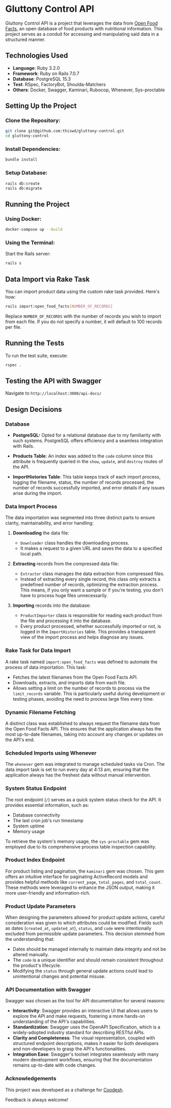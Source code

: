 # Gluttony Control API

Gluttony Control API is a project that leverages the data from [Open Food Facts](https://world.openfoodfacts.org/), an open database of food products with nutritional information. This project serves as a conduit for accessing and manipulating said data in a structured manner.

## Technologies Used

- **Language**: Ruby 3.2.0
- **Framework**: Ruby on Rails 7.0.7
- **Database**: PostgreSQL 15.3
- **Test**: RSpec, FactoryBot, Shoulda-Matchers
- **Others**: Docker, Swagger, Kaminari, Rubocop, Whenever, Sys-proctable

## Setting Up the Project

### Clone the Repository:

```sh
git clone git@github.com:thiswd/gluttony-control.git
cd gluttony-control
```

### Install Dependencies:

```sh
bundle install
```

### Setup Database:

```sh
rails db:create
rails db:migrate
```
## Running the Project

### Using Docker:

```sh
docker-compose up --build
```

### Using the Terminal:
Start the Rails server:

```sh
rails s
```

## Data Import via Rake Task

You can import product data using the custom rake task provided. Here's how:

```sh
rails import:open_food_facts[NUMBER_OF_RECORDS]
```
Replace `NUMBER_OF_RECORDS` with the number of records you wish to import from each file. If you do not specify a number, it will default to 100 records per file.

## Running the Tests

To run the test suite, execute:

```sh
rspec .
```

## Testing the API with Swagger

Navigate to `http://localhost:3000/api-docs/`

## Design Decisions

### Database

- **PostgreSQL:** Opted for a relational database due to my familiarity with such systems. PostgreSQL offers efficiency and a seamless integration with Rails.

- **Products Table**: An index was added to the `code` column since this attribute is frequently queried in the `show`, `update`, and `destroy` routes of the API.

- **ImportHistories Table**: This table keeps track of each import process, logging the filename, status, the number of records processed, the number of records successfully imported, and error details if any issues arise during the import.

### Data Import Process

The data importation was segmented into three distinct parts to ensure clarity, maintainability, and error handling:

1. **Downloading** the data file:

   - `Downloader` class handles the downloading process.
   - It makes a request to a given URL and saves the data to a specified local path.

2. **Extracting** records from the compressed data file:

   - `Extractor` class manages the data extraction from compressed files.
   - Instead of extracting every single record, this class only extracts a predefined number of records, optimizing the extraction process. This means, if you only want a sample or if you're testing, you don't have to process huge files unnecessarily.

3. **Importing** records into the database:

   - `ProductImporter` class is responsible for reading each product from the file and processing it into the database.
   - Every product processed, whether successfully imported or not, is logged in the `ImportHistories` table. This provides a transparent view of the import process and helps diagnose any issues.

### Rake Task for Data Import

A rake task named `import:open_food_facts` was defined to automate the process of data importation. This task:

- Fetches the latest filenames from the Open Food Facts API.
- Downloads, extracts, and imports data from each file.
- Allows setting a limit on the number of records to process via the `limit_records` variable. This is particularly useful during development or testing phases, avoiding the need to process large files every time.

### Dynamic Filename Fetching

A distinct class was established to always request the filename data from the Open Food Facts API. This ensures that the application always has the most up-to-date filenames, taking into account any changes or updates on the API's end.

### Scheduled Imports using Whenever

The `whenever` gem was integrated to manage scheduled tasks via Cron. The data import task is set to run every day at 4:13 am, ensuring that the application always has the freshest data without manual intervention.

### System Status Endpoint

The root endpoint (`/`) serves as a quick system status check for the API. It provides essential information, such as:

- Database connectivity
- The last cron job's run timestamp
- System uptime
- Memory usage

To retrieve the system's memory usage, the `sys-proctable` gem was employed due to its comprehensive process table inspection capability.

### Product Index Endpoint

For product listing and pagination, the `kaminari` gem was chosen. This gem offers an intuitive interface for paginating ActiveRecord models and provides helpful methods like `current_page`, `total_pages`, and `total_count`. These methods were leveraged to enhance the JSON output, making it more user-friendly and information-rich.

### Product Update Parameters

When designing the parameters allowed for product update actions, careful consideration was given to which attributes could be modified. Fields such as dates (`created_at`, `updated_at`), `status`, and `code` were intentionally excluded from permissible update parameters. This decision stemmed from the understanding that:

- Dates should be managed internally to maintain data integrity and not be altered manually.
- The `code` is a unique identifier and should remain consistent throughout the product's lifecycle.
- Modifying the `status` through general update actions could lead to unintentional changes and potential misuse.

### API Documentation with Swagger

Swagger was chosen as the tool for API documentation for several reasons:

- **Interactivity**: Swagger provides an interactive UI that allows users to explore the API and make requests, fostering a more hands-on understanding of the API's capabilities.
- **Standardization**: Swagger uses the OpenAPI Specification, which is a widely-adopted industry standard for describing RESTful APIs.
- **Clarity and Completeness**: The visual representation, coupled with structured endpoint descriptions, makes it easier for both developers and non-developers to grasp the API's functionalities.
- **Integration Ease**: Swagger's toolset integrates seamlessly with many modern development workflows, ensuring that the documentation remains up-to-date with code changes.

### Acknowledgements

This project was developed as a challenge for [Coodesh](https://coodesh.com).

 Feedback is always welcome!
